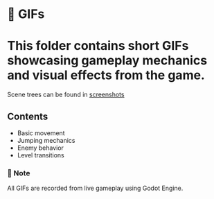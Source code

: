 # 🎥 GIFs
# This folder contains short GIFs showcasing gameplay mechanics and visual effects from the game.
Scene trees can be found in [screenshots](../screenshots/)

## Contents

- Basic movement
- Jumping mechanics
- Enemy behavior
- Level transitions

### 📌 Note
All GIFs are recorded from live gameplay using Godot Engine.
